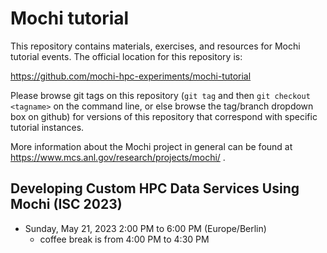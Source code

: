# Mochi tutorial

This repository contains materials, exercises, and resources for Mochi
tutorial events.  The official location for this repository is:

https://github.com/mochi-hpc-experiments/mochi-tutorial

Please browse git tags on this repository (`git tag` and then `git checkout
<tagname>` on the command line, or else browse the tag/branch dropdown box
on github) for versions of this repository that correspond with
specific tutorial instances.

More information about the Mochi project in general can be found at
https://www.mcs.anl.gov/research/projects/mochi/ .

## Developing Custom HPC Data Services Using Mochi (ISC 2023)

- Sunday, May 21, 2023 2:00 PM to 6:00 PM (Europe/Berlin)
  - coffee break is from 4:00 PM to 4:30 PM


